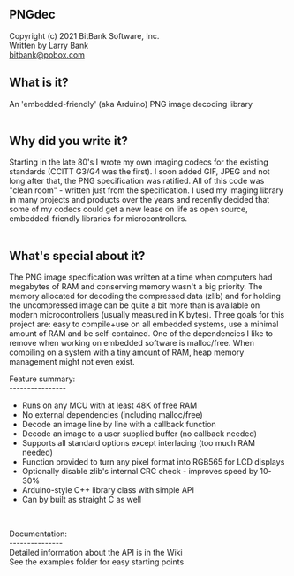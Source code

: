 PNGdec
------
Copyright (c) 2021 BitBank Software, Inc.<br>
Written by Larry Bank<br>
bitbank@pobox.com<br>

What is it?
------------
An 'embedded-friendly' (aka Arduino) PNG image decoding library<br>
<br>

Why did you write it?
---------------------
Starting in the late 80's I wrote my own imaging codecs for the existing standards (CCITT G3/G4 was the first). I soon added GIF, JPEG and not long after that, the PNG specification was ratified. All of this code was "clean room" - written just from the specification. I used my imaging library in many projects and products over the years and recently decided that some of my codecs could get a new lease on life as open source, embedded-friendly libraries for microcontrollers.<br>
<br>

What's special about it?<br>
------------------------
The PNG image specification was written at a time when computers had megabytes of RAM and conserving memory wasn't a big priority. The memory allocated for decoding the compressed data (zlib) and for holding the uncompressed image can be quite a bit more than is available on modern microcontrollers (usually measured in K bytes). Three goals for this project are: easy to compile+use on all embedded systems, use a minimal amount of RAM and be self-contained. One of the dependencies I like to remove when working on embedded software is malloc/free. When compiling on a system with a tiny amount of RAM, heap memory management might not even exist.<br>

Feature summary:<br>
----------------<br>
- Runs on any MCU with at least 48K of free RAM<br>
- No external dependencies (including malloc/free)<br>
- Decode an image line by line with a callback function<br>
- Decode an image to a user supplied buffer (no callback needed)<br>
- Supports all standard options except interlacing (too much RAM needed)<br>
- Function provided to turn any pixel format into RGB565 for LCD displays<br>
- Optionally disable zlib's internal CRC check - improves speed by 10-30%
- Arduino-style C++ library class with simple API<br>
- Can by built as straight C as well<br>
<br>

Documentation:<br>
---------------<br>
Detailed information about the API is in the Wiki<br>
See the examples folder for easy starting points<br>
<br>
